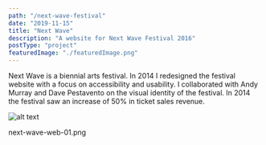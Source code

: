 ```yaml
---
path: "/next-wave-festival"
date: "2019-11-15"
title: "Next Wave"
description: "A website for Next Wave Festival 2016"
postType: "project"
featuredImage: "./featuredImage.png"
---
```


Next Wave is a biennial arts festival. In 2014 I redesigned the festival website with a focus on accessibility and usability. I collaborated with Andy Murray and Dave Pestavento on the visual identity of the festival. In 2014 the festival saw an increase of 50% in ticket sales revenue.

![alt text](/th-styleguide.png "TH")

next-wave-web-01.png